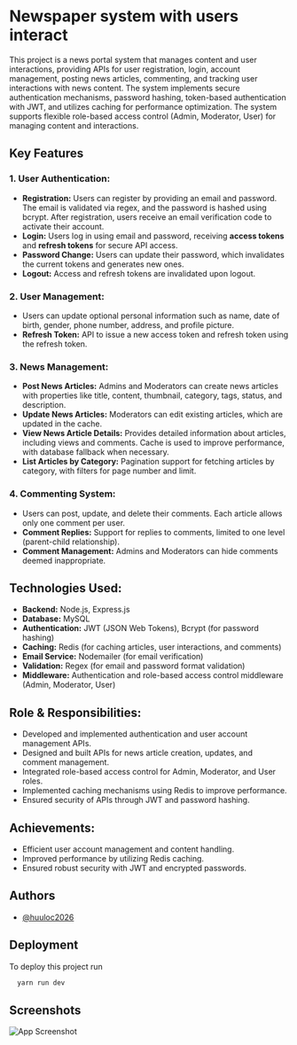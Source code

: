 
# Newspaper system with users interact

This project is a news portal system that manages content and user interactions, providing APIs for user registration, login, account management, posting news articles, commenting, and tracking user interactions with news content. The system implements secure authentication mechanisms, password hashing, token-based authentication with JWT, and utilizes caching for performance optimization. The system supports flexible role-based access control (Admin, Moderator, User) for managing content and interactions.

## Key Features

### 1. User Authentication:
- **Registration:** Users can register by providing an email and password. The email is validated via regex, and the password is hashed using bcrypt. After registration, users receive an email verification code to activate their account.
- **Login:** Users log in using email and password, receiving **access tokens** and **refresh tokens** for secure API access.
- **Password Change:** Users can update their password, which invalidates the current tokens and generates new ones.
- **Logout:** Access and refresh tokens are invalidated upon logout.

### 2. User Management:
- Users can update optional personal information such as name, date of birth, gender, phone number, address, and profile picture.
- **Refresh Token:** API to issue a new access token and refresh token using the refresh token.

### 3. News Management:
- **Post News Articles:** Admins and Moderators can create news articles with properties like title, content, thumbnail, category, tags, status, and description.
- **Update News Articles:** Moderators can edit existing articles, which are updated in the cache.
- **View News Article Details:** Provides detailed information about articles, including views and comments. Cache is used to improve performance, with database fallback when necessary.
- **List Articles by Category:** Pagination support for fetching articles by category, with filters for page number and limit.

### 4. Commenting System:
- Users can post, update, and delete their comments. Each article allows only one comment per user.
- **Comment Replies:** Support for replies to comments, limited to one level (parent-child relationship).
- **Comment Management:** Admins and Moderators can hide comments deemed inappropriate.

## Technologies Used:
- **Backend:** Node.js, Express.js
- **Database:** MySQL
- **Authentication:** JWT (JSON Web Tokens), Bcrypt (for password hashing)
- **Caching:** Redis (for caching articles, user interactions, and comments)
- **Email Service:** Nodemailer (for email verification)
- **Validation:** Regex (for email and password format validation)
- **Middleware:** Authentication and role-based access control middleware (Admin, Moderator, User)

## Role & Responsibilities:
- Developed and implemented authentication and user account management APIs.
- Designed and built APIs for news article creation, updates, and comment management.
- Integrated role-based access control for Admin, Moderator, and User roles.
- Implemented caching mechanisms using Redis to improve performance.
- Ensured security of APIs through JWT and password hashing.

## Achievements:
- Efficient user account management and content handling.
- Improved performance by utilizing Redis caching.
- Ensured robust security with JWT and encrypted passwords.

## Authors

- [@huuloc2026](https://www.github.com/huuloc2026)


## Deployment

To deploy this project run

```bash
  yarn run dev
```


## Screenshots

![App Screenshot](https://miro.medium.com/v2/resize:fit:1200/1*XcCVsOQugD-vG7g2Ohrvyw.png)




